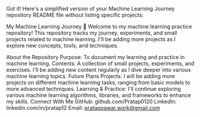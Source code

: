 
Got it! Here's a simplified version of your Machine Learning Journey repository README file without listing specific projects:

My Machine Learning Journey 🚀
Welcome to my machine learning practice repository! This repository tracks my journey, experiments, and small projects related to machine learning. I'll be adding more projects as I explore new concepts, tools, and techniques.

About the Repository
Purpose: To document my learning and practice in machine learning.
Contents: A collection of small projects, experiments, and exercises. I'll be adding new content regularly as I dive deeper into various machine learning topics.
Future Plans
Projects: I will be adding more projects on different machine learning tasks, ranging from basic models to more advanced techniques.
Learning & Practice: I'll continue exploring various machine learning algorithms, libraries, and frameworks to enhance my skills.
Connect With Me
GitHub: github.com/Pratap0120
LinkedIn: linkedin.com/in/pratap12
Email: pratappawar.work@gmail.com
